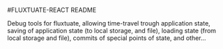 #FLUXTUATE-REACT README

Debug tools for fluxtuate, allowing time-travel trough application state, saving of application state (to local storage, and file), 
loading state (from local storage and file), commits of special points of state, and other...